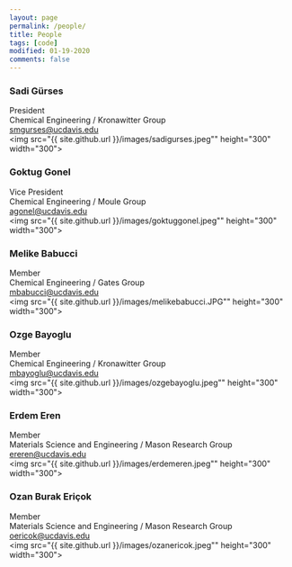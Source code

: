 ```yaml
---
layout: page
permalink: /people/
title: People
tags: [code]
modified: 01-19-2020
comments: false
---
```


### Sadi Gürses
President <br/>
Chemical Engineering / Kronawitter Group <br/>
smgurses@ucdavis.edu <br/>
<img src="{{ site.github.url }}/images/sadigurses.jpeg"" height="300" width="300">
                                                                                                                                                
### Goktug Gonel 
Vice President <br/>
Chemical Engineering / Moule Group <br/>
agonel@ucdavis.edu <br/>
<img src="{{ site.github.url }}/images/goktuggonel.jpeg"" height="300" width="300">

### Melike Babucci 
Member <br/>
Chemical Engineering / Gates Group <br/>
mbabucci@ucdavis.edu <br/>
<img src="{{ site.github.url }}/images/melikebabucci.JPG"" height="300" width="300">
                                                                                  
### Ozge Bayoglu
Member <br/>
Chemical Engineering / Kronawitter Group <br/>
mbayoglu@ucdavis.edu <br/>
<img src="{{ site.github.url }}/images/ozgebayoglu.jpeg"" height="300" width="300">

### Erdem Eren
Member <br/>
Materials Science and Engineering / Mason Research Group <br/>
ereren@ucdavis.edu <br/>
<img src="{{ site.github.url }}/images/erdemeren.jpeg"" height="300" width="300">

### Ozan Burak Eriçok
Member <br/>
Materials Science and Engineering / Mason Research Group <br/>
oericok@ucdavis.edu <br/>
<img src="{{ site.github.url }}/images/ozanericok.jpeg"" height="300" width="300">
                                                                                 
                                                                                 


